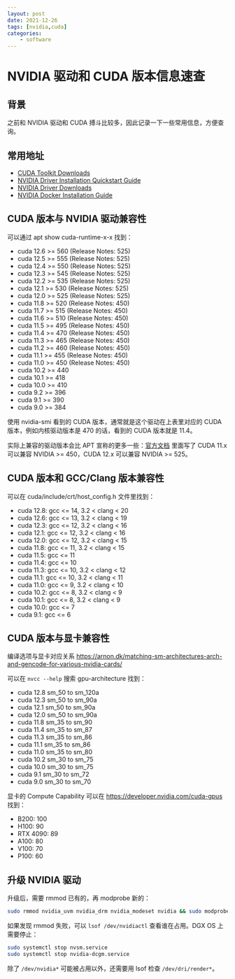 ```yaml
---
layout: post
date: 2021-12-26
tags: [nvidia,cuda]
categories:
    - software
---
```


# NVIDIA 驱动和 CUDA 版本信息速查

## 背景

之前和 NVIDIA 驱动和 CUDA 搏斗比较多，因此记录一下一些常用信息，方便查询。

## 常用地址

- [CUDA Toolkit Downloads](https://developer.nvidia.com/cuda-downloads?target_os=Linux)
- [NVIDIA Driver Installation Quickstart Guide](https://docs.nvidia.com/datacenter/tesla/tesla-installation-notes/index.html)
- [NVIDIA Driver Downloads](https://www.nvidia.com/Download/index.aspx)
- [NVIDIA Docker Installation Guide](https://docs.nvidia.com/datacenter/cloud-native/container-toolkit/install-guide.html)

## CUDA 版本与 NVIDIA 驱动兼容性

可以通过 apt show cuda-runtime-x-x 找到：

- cuda 12.6 >= 560 (Release Notes: 525)
- cuda 12.5 >= 555 (Release Notes: 525)
- cuda 12.4 >= 550 (Release Notes: 525)
- cuda 12.3 >= 545 (Release Notes: 525)
- cuda 12.2 >= 535 (Release Notes: 525)
- cuda 12.1 >= 530 (Release Notes: 525)
- cuda 12.0 >= 525 (Release Notes: 525)
- cuda 11.8 >= 520 (Release Notes: 450)
- cuda 11.7 >= 515 (Release Notes: 450)
- cuda 11.6 >= 510 (Release Notes: 450)
- cuda 11.5 >= 495 (Release Notes: 450)
- cuda 11.4 >= 470 (Release Notes: 450)
- cuda 11.3 >= 465 (Release Notes: 450)
- cuda 11.2 >= 460 (Release Notes: 450)
- cuda 11.1 >= 455 (Release Notes: 450)
- cuda 11.0 >= 450 (Release Notes: 450)
- cuda 10.2 >= 440
- cuda 10.1 >= 418
- cuda 10.0 >= 410
- cuda 9.2 >= 396
- cuda 9.1 >= 390
- cuda 9.0 >= 384

使用 nvidia-smi 看到的 CUDA 版本，通常就是这个驱动在上表里对应的 CUDA 版本，例如内核驱动版本是 470 的话，看到的 CUDA 版本就是 11.4。

实际上兼容的驱动版本会比 APT 宣称的更多一些：[官方文档](https://docs.nvidia.com/cuda/cuda-toolkit-release-notes/index.html) 里面写了 CUDA 11.x 可以兼容 NVIDIA >= 450，CUDA 12.x 可以兼容 NVIDIA >= 525。

## CUDA 版本和 GCC/Clang 版本兼容性

可以在 cuda/include/crt/host_config.h 文件里找到：

- cuda 12.8: gcc <= 14, 3.2 < clang < 20
- cuda 12.6: gcc <= 13, 3.2 < clang < 19
- cuda 12.3: gcc <= 12, 3.2 < clang < 16
- cuda 12.1: gcc <= 12, 3.2 < clang < 16
- cuda 12.0: gcc <= 12, 3.2 < clang < 15
- cuda 11.8: gcc <= 11, 3.2 < clang < 15
- cuda 11.5: gcc <= 11
- cuda 11.4: gcc <= 10
- cuda 11.3: gcc <= 10, 3.2 < clang < 12
- cuda 11.1: gcc <= 10, 3.2 < clang < 11
- cuda 11.0: gcc <= 9, 3.2 < clang < 10
- cuda 10.2: gcc <= 8, 3.2 < clang < 9
- cuda 10.1: gcc <= 8, 3.2 < clang < 9
- cuda 10.0: gcc <= 7
- cuda 9.1: gcc <= 6

## CUDA 版本与显卡兼容性

编译选项与显卡对应关系 https://arnon.dk/matching-sm-architectures-arch-and-gencode-for-various-nvidia-cards/

可以在 `nvcc --help` 搜索 gpu-architecture 找到：

- cuda 12.8 sm_50 to sm_120a
- cuda 12.3 sm_50 to sm_90a
- cuda 12.1 sm_50 to sm_90a
- cuda 12.0 sm_50 to sm_90a
- cuda 11.8 sm_35 to sm_90
- cuda 11.4 sm_35 to sm_87
- cuda 11.3 sm_35 to sm_86
- cuda 11.1 sm_35 to sm_86
- cuda 11.0 sm_35 to sm_80
- cuda 10.2 sm_30 to sm_75
- cuda 10.0 sm_30 to sm_75
- cuda 9.1 sm_30 to sm_72
- cuda 9.0 sm_30 to sm_70

显卡的 Compute Capability 可以在 https://developer.nvidia.com/cuda-gpus 找到：

- B200: 100
- H100: 90
- RTX 4090: 89
- A100: 80
- V100: 70
- P100: 60

## 升级 NVIDIA 驱动

升级后，需要 rmmod 已有的，再 modprobe 新的：

```bash
sudo rmmod nvidia_uvm nvidia_drm nvidia_modeset nvidia && sudo modprobe nvidia
```

如果发现 rmmod 失败，可以 `lsof /dev/nvidiactl` 查看谁在占用。DGX OS 上需要停止：

```bash
sudo systemctl stop nvsm.service
sudo systemctl stop nvidia-dcgm.service 
```

除了 `/dev/nvidia*` 可能被占用以外，还需要用 lsof 检查 `/dev/dri/render*`。
